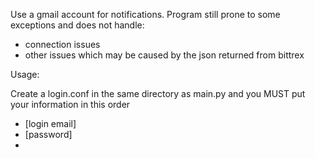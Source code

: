 
Use a gmail account for notifications. Program still prone to some exceptions and does not handle:
- connection issues
- other issues which may be caused by the json returned from bittrex

Usage:

Create a login.conf in the same directory as main.py and you MUST put your information in this order
- [login email]
- [password]
- 

